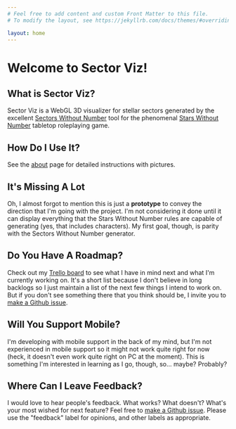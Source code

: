 ```yaml
---
# Feel free to add content and custom Front Matter to this file.
# To modify the layout, see https://jekyllrb.com/docs/themes/#overriding-theme-defaults

layout: home
---
```


# Welcome to Sector Viz!

## What is Sector Viz?

Sector Viz is a WebGL 3D visualizer for stellar sectors generated by the excellent 
[Sectors Without Number](https://sectorswithoutnumber.com) tool for the phenomenal 
[Stars Without Number](http://www.drivethrurpg.com/product/230009/Stars-Without-Number-Revised-Edition-Free-Version) 
tabletop roleplaying game.

## How Do I Use It?

See the [about](about) page for detailed instructions with pictures.

## It's Missing A Lot

Oh, I almost forgot to mention this is just a **prototype** to convey the direction 
that I'm going with the project. I'm not considering it done until it can display everything that the
Stars Without Number rules are capable of generating (yes, that includes characters).
My first goal, though, is parity with the Sectors Without Number generator.

## Do You Have A Roadmap?

Check out my [Trello board](https://trello.com/b/x3yliUXM/swn-unity) to see what I have in mind next and what
I'm currently working on. It's a short list because I don't believe in long backlogs so I just maintain a list of
the next few things I intend to work on. But if you don't see something there that you think should be, I invite you to 
[make a Github issue](https://github.com/maxsond/SectorViz/issues/new).

## Will You Support Mobile?

I'm developing with mobile support in the back of my mind, but I'm not experienced in mobile support
so it might not work quite right for now (heck, it doesn't even work quite right on PC at the moment).
This is something I'm interested in learning as I go, though, so... maybe? Probably?

## Where Can I Leave Feedback?
I would love to hear people's feedback. What works? What doesn't? What's your most wished for next feature?
Feel free to [make a Github issue](https://github.com/maxsond/SectorViz/issues/new). Please use the "feedback"
label for opinions, and other labels as appropriate.